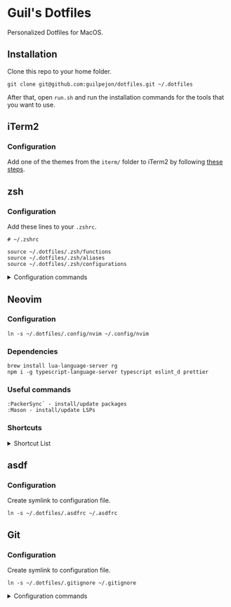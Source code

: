 # Guil's Dotfiles

Personalized Dotfiles for MacOS.

## Installation

Clone this repo to your home folder.
```
git clone git@github.com:guilpejon/dotfiles.git ~/.dotfiles
```

After that, open `run.sh` and run the installation commands for the tools that you want to use.

## iTerm2

### Configuration

Add one of the themes from the `iterm/` folder to iTerm2 by following [these steps](https://iterm2colorschemes.com/).

## zsh

### Configuration
Add these lines to your `.zshrc`.

```
# ~/.zshrc

source ~/.dotfiles/.zsh/functions
source ~/.dotfiles/.zsh/aliases
source ~/.dotfiles/.zsh/configurations
```

<details>
<summary>Configuration commands</summary>

```
docker-clean - prune network, images, containers and volumes
```

</details>

## Neovim

### Configuration

```
ln -s ~/.dotfiles/.config/nvim ~/.config/nvim
```

### Dependencies

```
brew install lua-language-server rg
npm i -g typescript-language-server typescript eslint_d prettier
```

### Useful commands

```
:PackerSync` - install/update packages
:Mason - install/update LSPs 
```

### Shortcuts

<details>
<summary> Shortcut List</summary>

```
\ - leader
C-a - select all
+ - increase next number in line
- - decrease next number in line
te - tab edit

# splits
ss - split horizontally
sv - split vertically
sh or <S-LEFT> - move left
sk or <S-UP> - move up
sj or <S-DOWN> - move down
sl or <S-RIGHT> - move right
<tab-left> - reduce size horizontally
<tab-right> - increase size horizontally
<tab-up> - increase size vertically
<tab-down> - reduce size vertically

# git
<leader>gb - open blame window
<leader>go - open file in git repo

# telescope
;f - find files
;r - live ripgrep
\\ - show buffers
;; - open last option used
;e - diagnostics
sf - file browser
# in file browser window
q - close
N - create a new file
h - go to parent dir
r - rename file
d - remove file
y - copy file

# lspsaga
K - hover doc
gd - find definition
↳ o - open selected file
gp - peek definition
gr - rename

# vim-surround
cs"' - change text between "" to ''
cst" - change text between tags (e.g. <div>) to "
ds" - remove "" surrounding a text
ysiw] - turns "Hello world!" to "[Hello] World" when cursor is in "Hello"
ysiw[ - turns "Hello world!" to "[ Hello ] World" when cursor is in "Hello"
yss) - wraps entire line between (...)
yss( - wraps entire line between ( ... )
S<p> - in visual mode (pressing V) wraps entire line between <p></p>
```
</details>

## asdf

### Configuration

Create symlink to configuration file.

```
ln -s ~/.dotfiles/.asdfrc ~/.asdfrc
```

## Git

### Configuration

Create symlink to configuration file.

```
ln -s ~/.dotfiles/.gitignore ~/.gitignore
```

<details>
<summary>Configuration commands</summary>

```
git config --global user.name "NAME"
git config --global user.email "EMAIL"
git config --global core.editor "nvim"
git config --global rebase.autosquash "true"
git config --global apply.whitespace "fix"
git config --global branch.sort "-committerdate"
git config --global core.excludesfile "~/.gitignore"
git config --global core.attributesfile "~/.gitattributes"
git config --global pull.ff "only"

# git-delta config
git config --global core.pager "delta"
git config --global interactive.diffFilter "delta --color-only"
git config --global delta.navigate "true"  # use n and N to move between diff sections
git config --global merge.conflictstyle "diff3"
git config --global diff.colorMoved "default"
git config --global delta.theme "DarkNeon"
git config --global delta.line-numbers "true"
git config --global delta.side-by-side "true"
```
</details>

